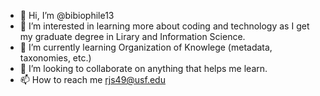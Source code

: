 - 👋 Hi, I’m @bibiophile13
- 👀 I’m interested in learning more about coding and technology as I get my graduate degree in Lirary and Information Science.
- 🌱 I’m currently learning Organization of Knowlege (metadata, taxonomies, etc.)
- 💞️ I’m looking to collaborate on anything that helps me learn.
- 📫 How to reach me rjs49@usf.edu

<!---
bibiophile13/bibiophile13 is a ✨ special ✨ repository because its `README.md` (this file) appears on your GitHub profile.
You can click the Preview link to take a look at your changes.
--->
